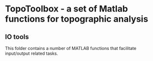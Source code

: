 # TopoToolbox - a set of Matlab functions for topographic analysis

## IO tools

This folder contains a number of MATLAB functions that facilitate input/output related tasks. 